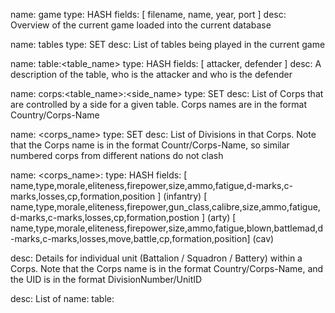 name:   game
type:   HASH
fields: [ filename, name, year, port ]
desc:   Overview of the current game loaded into the current database

name:   tables
type:   SET
desc:   List of tables being played in the current game

name:   table:<table_name>
type:   HASH
fields: [ attacker, defender ]
desc:   A description of the table, who is the attacker and who is the defender

name:   corps:<table_name>:<side_name>
type:   SET
desc:   List of Corps that are controlled by a side for a given table. 
        Corps names are in the format   Country/Corps-Name

name:   <corps_name>
type:   SET
desc:   List of Divisions in that Corps. Note that the Corps name is 
        in the format Countr/Corps-Name, so similar numbered corps from different nations do not clash

name:   <corps_name>:<UID>
type:   HASH
fields: [ name,type,morale,eliteness,firepower,size,ammo,fatigue,d-marks,c-marks,losses,cp,formation,position ] (infantry) 
        [ name,type,morale,eliteness,firepower,gun_class,calibre,size,ammo,fatigue,d-marks,c-marks,losses,cp,formation,postion ] (arty)
        [ name,type,morale,eliteness,firepower,size,ammo,fatigue,blown,battlemad,d-marks,c-marks,losses,move,battle,cp,formation,position] (cav)

desc:   Details for individual unit (Battalion / Squadron / Battery) within a Corps.
        Note that the Corps name is in the format Country/Corps-Name,
        and the UID is in the format DivisionNumber/UnitID




desc:   List of name: table:<name of table>
